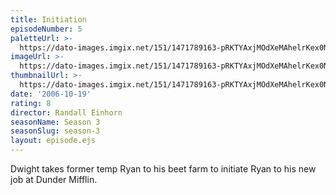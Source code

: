 ```yaml
---
title: Initiation
episodeNumber: 5
paletteUrl: >-
  https://dato-images.imgix.net/151/1471789163-pRKTYAxjMOdXeMAhelrKex0NhbT.jpg?auto=enhance&ch=DPR%2CWidth&palette=json
imageUrl: >-
  https://dato-images.imgix.net/151/1471789163-pRKTYAxjMOdXeMAhelrKex0NhbT.jpg?auto=compress%2Cformat&ch=DPR%2CWidth&w=500
thumbnailUrl: >-
  https://dato-images.imgix.net/151/1471789163-pRKTYAxjMOdXeMAhelrKex0NhbT.jpg?auto=enhance&ch=DPR%2CWidth&fit=crop&fm=jpg&h=280&w=500
date: '2006-10-19'
rating: 8
director: Randall Einhorn
seasonName: Season 3
seasonSlug: season-3
layout: episode.ejs
---
```


Dwight takes former temp Ryan to his beet farm to initiate Ryan to his new job at Dunder Mifflin.